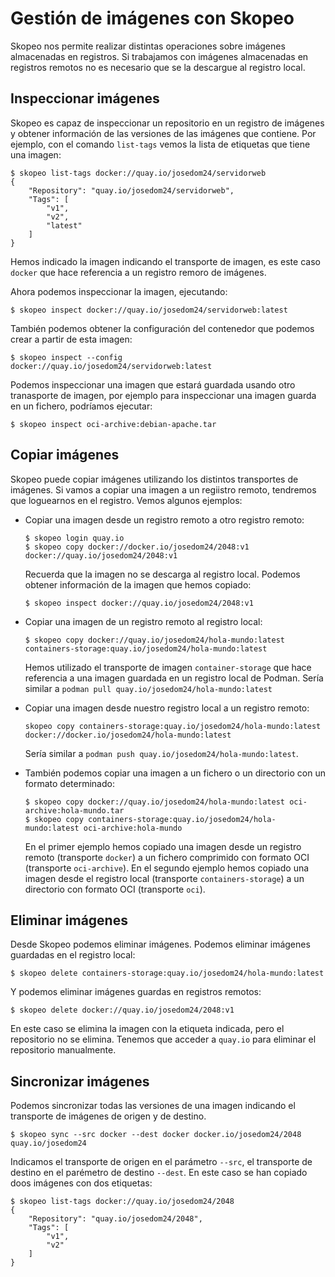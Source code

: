 # Gestión de imágenes con Skopeo

Skopeo nos permite realizar distintas operaciones sobre imágenes almacenadas en registros. Si trabajamos con imágenes almacenadas en registros remotos no es necesario que se la descargue al registro local. 

## Inspeccionar imágenes

Skopeo es capaz de inspeccionar un repositorio en un registro de imágenes y obtener información de las versiones de las imágenes que contiene. Por ejemplo, con el comando `list-tags` vemos la lista de etiquetas que tiene una imagen:

```
$ skopeo list-tags docker://quay.io/josedom24/servidorweb
{
    "Repository": "quay.io/josedom24/servidorweb",
    "Tags": [
        "v1",
        "v2",
        "latest"
    ]
}
```

Hemos indicado la imagen indicando el transporte de imagen, es este caso `docker` que hace referencia a un registro remoro de imágenes.

Ahora podemos inspeccionar la imagen, ejecutando:

```
$ skopeo inspect docker://quay.io/josedom24/servidorweb:latest
```

También podemos obtener la configuración del contenedor que podemos crear a partir de esta imagen:

```
$ skopeo inspect --config docker://quay.io/josedom24/servidorweb:latest
```


Podemos inspeccionar una imagen que estará guardada usando otro tranasporte de imagen, por ejemplo para inspeccionar una imagen guarda en un fichero, podríamos ejecutar:

```
$ skopeo inspect oci-archive:debian-apache.tar
```

## Copiar imágenes

Skopeo puede copiar imágenes utilizando los distintos transportes de imágenes. Si vamos a copiar una imagen a un regiistro remoto, tendremos que loguearnos en el registro. Vemos algunos ejemplos:

* Copiar una imagen desde un registro remoto a otro registro remoto:

    ```
    $ skopeo login quay.io
    $ skopeo copy docker://docker.io/josedom24/2048:v1 docker://quay.io/josedom24/2048:v1
    ```

    Recuerda que la imagen no se descarga al registro local. Podemos obtener información de la imagen que hemos copiado:

    ```
    $ skopeo inspect docker://quay.io/josedom24/2048:v1
    ```

* Copiar una imagen de un registro remoto al registro local:

    ```
    $ skopeo copy docker://quay.io/josedom24/hola-mundo:latest containers-storage:quay.io/josedom24/hola-mundo:latest
    ```

    Hemos utilizado el transporte de imagen `container-storage` que hace referencia a una imagen guardada en un registro local de Podman. Sería similar a `podman pull quay.io/josedom24/hola-mundo:latest`

* Copiar una imagen desde nuestro registro local a un registro remoto:

    ```
    skopeo copy containers-storage:quay.io/josedom24/hola-mundo:latest docker://docker.io/josedom24/hola-mundo:latest
    ```

    Sería similar a `podman push quay.io/josedom24/hola-mundo:latest`.

* También podemos copiar una imagen a un fichero o un directorio con un formato determinado:

    ```
    $ skopeo copy docker://quay.io/josedom24/hola-mundo:latest oci-archive:hola-mundo.tar
    $ skopeo copy containers-storage:quay.io/josedom24/hola-mundo:latest oci-archive:hola-mundo
    ```

    En el primer ejemplo hemos copiado una imagen desde un registro remoto (transporte `docker`) a un fichero comprimido con formato OCI (transporte `oci-archive`).
    En el segundo ejemplo hemos copiado una imagen desde el registro local (transporte `containers-storage`) a un directorio con formato OCI  (transporte `oci`).


## Eliminar imágenes

Desde Skopeo podemos eliminar imágenes. Podemos eliminar imágenes guardadas en el registro local:

```
$ skopeo delete containers-storage:quay.io/josedom24/hola-mundo:latest
```

Y podemos eliminar imágenes guardas en registros remotos:

```
$ skopeo delete docker://quay.io/josedom24/2048:v1
```

En este caso se elimina la imagen con la etiqueta indicada, pero el repositorio no se elimina. Tenemos que acceder a `quay.io` para eliminar el repositorio manualmente.

## Sincronizar imágenes

Podemos sincronizar todas las versiones de una imagen indicando el transporte de imágenes de origen y de destino. 

```
$ skopeo sync --src docker --dest docker docker.io/josedom24/2048 quay.io/josedom24
```
Indicamos el transporte de origen en el parámetro `--src`, el transporte de destino en el parémetro de destino `--dest`. En este caso se han copiado doos imágenes con dos etiquetas:
```
$ skopeo list-tags docker://quay.io/josedom24/2048
{
    "Repository": "quay.io/josedom24/2048",
    "Tags": [
        "v1",
        "v2"
    ]
}
```

